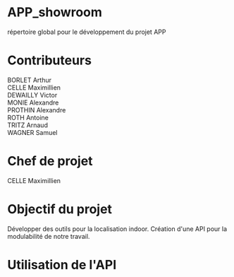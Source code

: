 # APP_showroom
répertoire global pour le développement du projet APP

# Contributeurs
BORLET Arthur<br>
CELLE Maximillien<br>
DEWAILLY Victor<br>
MONIE Alexandre<br>
PROTHIN Alexandre<br>
ROTH Antoine<br>
TRITZ Arnaud<br>
WAGNER Samuel<br>

# Chef de projet
CELLE Maximillien

# Objectif du projet
Développer des outils pour la localisation indoor. Création d'une API pour la modulabilité de notre travail.

# Utilisation de l'API
